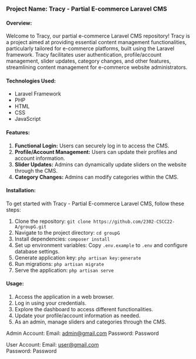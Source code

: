 ### Project Name: Tracy - Partial E-commerce Laravel CMS

#### Overview:
Welcome to Tracy, our partial e-commerce Laravel CMS repository! Tracy is a project aimed at providing essential content management functionalities, particularly tailored for e-commerce platforms, built using the Laravel framework. Tracy facilitates user authentication, profile/account management, slider updates, category changes, and other features, streamlining content management for e-commerce website administrators.

#### Technologies Used:
- Laravel Framework
- PHP
- HTML
- CSS
- JavaScript

#### Features:
1. **Functional Login:** Users can securely log in to access the CMS.
2. **Profile/Account Management:** Users can update their profiles and account information.
3. **Slider Updates:** Admins can dynamically update sliders on the website through the CMS.
4. **Category Changes:** Admins can modify categories within the CMS.

#### Installation:
To get started with Tracy - Partial E-commerce Laravel CMS, follow these steps:

1. Clone the repository: `git clone https://github.com/2302-CSCC22-A/groupG.git`
2. Navigate to the project directory: `cd groupG`
3. Install dependencies: `composer install`
4. Set up environment variables: Copy `.env.example` to `.env` and configure database settings.
5. Generate application key: `php artisan key:generate`
6. Run migrations: `php artisan migrate`
7. Serve the application: `php artisan serve`

#### Usage:
1. Access the application in a web browser.
2. Log in using your credentials.
3. Explore the dashboard to access different functionalities.
4. Update your profile/account information as needed.
5. As an admin, manage sliders and categories through the CMS.

Admin Account:
Email: admin@gmail.com 
Password: Password

User Account:
Email: user@gmail.com  
Password: Password

